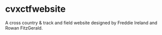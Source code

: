 # cvxctfwebsite
A cross country &amp; track and field website designed by Freddie Ireland and Rowan FitzGerald. 
